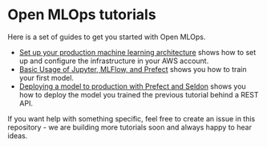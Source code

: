 # Open MLOps tutorials

Here is a set of guides to get you started with Open MLOps.

* [Set up your production machine learning architecture](./set-up-open-source-production-mlops-architecture-aws.md) shows how to set up and configure the infrastructure in your AWS account.
* [Basic Usage of Jupyter, MLFlow, and Prefect](./basic-usage-of-jupyter-mlflow-and-prefect.md) shows you how to train your first model.
* [Deploying a model to production with Prefect and Seldon](./deploy-model-seldon.md) shows you how to deploy the model you trained the previous tutorial behind a REST API.

If you want help with something specific, feel free to create an issue in this repository - we are building more tutorials soon and always happy to hear ideas.
